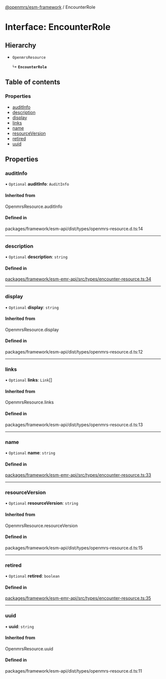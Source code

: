 [@openmrs/esm-framework](../API.md) / EncounterRole

# Interface: EncounterRole

## Hierarchy

- `OpenmrsResource`

  ↳ **`EncounterRole`**

## Table of contents

### Properties

- [auditInfo](EncounterRole.md#auditinfo)
- [description](EncounterRole.md#description)
- [display](EncounterRole.md#display)
- [links](EncounterRole.md#links)
- [name](EncounterRole.md#name)
- [resourceVersion](EncounterRole.md#resourceversion)
- [retired](EncounterRole.md#retired)
- [uuid](EncounterRole.md#uuid)

## Properties

### auditInfo

• `Optional` **auditInfo**: `AuditInfo`

#### Inherited from

OpenmrsResource.auditInfo

#### Defined in

packages/framework/esm-api/dist/types/openmrs-resource.d.ts:14

___

### description

• `Optional` **description**: `string`

#### Defined in

[packages/framework/esm-emr-api/src/types/encounter-resource.ts:34](https://github.com/openmrs/openmrs-esm-core/blob/main/packages/framework/esm-emr-api/src/types/encounter-resource.ts#L34)

___

### display

• `Optional` **display**: `string`

#### Inherited from

OpenmrsResource.display

#### Defined in

packages/framework/esm-api/dist/types/openmrs-resource.d.ts:12

___

### links

• `Optional` **links**: `Link`[]

#### Inherited from

OpenmrsResource.links

#### Defined in

packages/framework/esm-api/dist/types/openmrs-resource.d.ts:13

___

### name

• `Optional` **name**: `string`

#### Defined in

[packages/framework/esm-emr-api/src/types/encounter-resource.ts:33](https://github.com/openmrs/openmrs-esm-core/blob/main/packages/framework/esm-emr-api/src/types/encounter-resource.ts#L33)

___

### resourceVersion

• `Optional` **resourceVersion**: `string`

#### Inherited from

OpenmrsResource.resourceVersion

#### Defined in

packages/framework/esm-api/dist/types/openmrs-resource.d.ts:15

___

### retired

• `Optional` **retired**: `boolean`

#### Defined in

[packages/framework/esm-emr-api/src/types/encounter-resource.ts:35](https://github.com/openmrs/openmrs-esm-core/blob/main/packages/framework/esm-emr-api/src/types/encounter-resource.ts#L35)

___

### uuid

• **uuid**: `string`

#### Inherited from

OpenmrsResource.uuid

#### Defined in

packages/framework/esm-api/dist/types/openmrs-resource.d.ts:11
